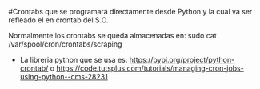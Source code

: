 #Crontabs que se programará directamente desde Python y la cual va ser refleado el en crontab del S.O.

Normalmente los crontabs se queda almacenadas en: sudo cat /var/spool/cron/crontabs/scraping

- La libreria python que se usa es: https://pypi.org/project/python-crontab/ o https://code.tutsplus.com/tutorials/managing-cron-jobs-using-python--cms-28231